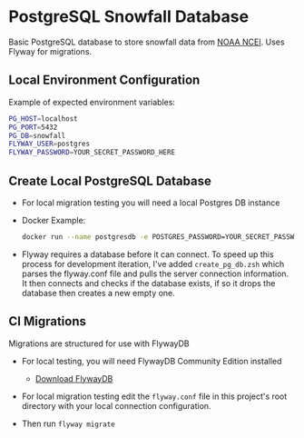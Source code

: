 # PostgreSQL Snowfall Database

Basic PostgreSQL database to store snowfall data from [NOAA NCEI](https://www.ncei.noaa.gov/).  Uses Flyway for migrations.

## Local Environment Configuration

Example of expected environment variables:

```bash
PG_HOST=localhost
PG_PORT=5432
PG_DB=snowfall
FLYWAY_USER=postgres
FLYWAY_PASSWORD=YOUR_SECRET_PASSWORD_HERE
```

## Create Local PostgreSQL Database

- For local migration testing you will need a local Postgres DB instance
- Docker Example:

    ```bash
    docker run --name postgresdb -e POSTGRES_PASSWORD=YOUR_SECRET_PASSWORD_HERE -d -p 5432:5432 -v postgres_data:/var/lib/postgresql/data postgres:16
    ```

- Flyway requires a database before it can connect.  To speed up this process for development iteration, I've added `create_pg_db.zsh` which parses the flyway.conf file and pulls the server connection information.  It then connects and checks if the database exists, if so it drops the database then creates a new empty one.

## CI Migrations

Migrations are structured for use with FlywayDB

- For local testing, you will need FlywayDB Community Edition installed
  - [Download FlywayDB](https://flywaydb.org/download/community)

- For local migration testing edit the `flyway.conf` file in this project's root directory with your local connection configuration.

- Then run `flyway migrate`
